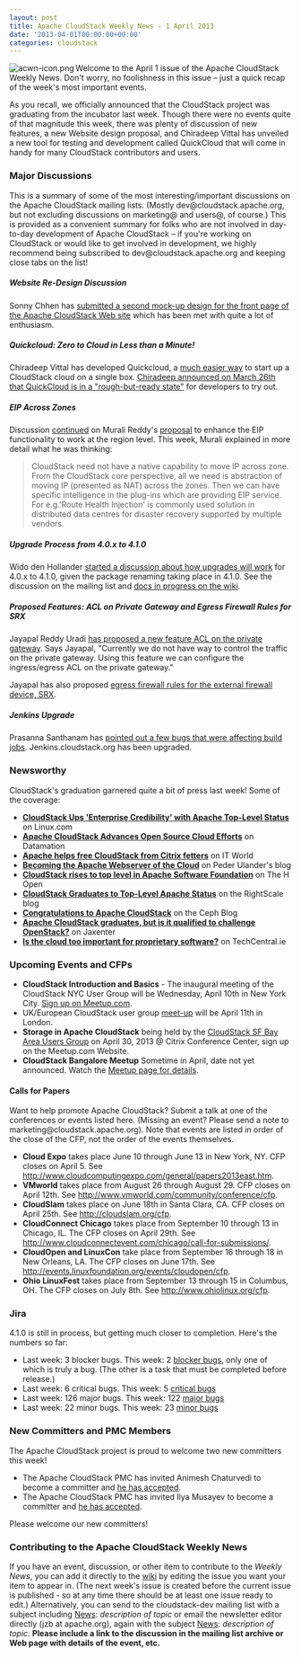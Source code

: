 ```yaml
---
layout: post
title: Apache CloudStack Weekly News - 1 April 2013
date: '2013-04-01T00:00:00+00:00'
categories: cloudstack
---
```

<p><a href="https://blogs.apache.org/cloudstack/mediaresource/3b5a1e4e-90cb-469e-a58a-512bdcc28007"><img src="https://blogs.apache.org/cloudstack/mediaresource/3b5a1e4e-90cb-469e-a58a-512bdcc28007?t=true" alt="acwn-icon.png" align="left"></img></a>Welcome to the April 1 issue of the Apache CloudStack Weekly News. Don't worry, no foolishness in this issue – just a quick recap of the week's most important events. </p>

<p>As you recall, we officially announced that the CloudStack project was graduating from the incubator last week. Though there were no events quite of that magnitude this week, there was plenty of discussion of new features, a new Website design proposal, and Chiradeep Vittal has unveiled a new tool for testing and development called QuickCloud that will come in handy for many CloudStack contributors and users.</p>

<h3><a name="ApacheCloudStackWeeklyNews-1April2013-MajorDiscussions"></a>Major Discussions</h3>

<p>This is a summary of some of the most interesting/important discussions on the Apache CloudStack mailing lists. (Mostly dev@cloudstack.apache.org, but not excluding discussions on marketing@ and users@, of course.) This is provided as a convenient summary for folks who are not involved in day-to-day development of Apache CloudStack – if you're working on CloudStack or would like to get involved in development, we highly recommend being subscribed to dev@cloudstack.apache.org and keeping close tabs on the list!</p>

<h5><a name="ApacheCloudStackWeeklyNews-1April2013-WebsiteReDesignDiscussion"></a>Website Re-Design Discussion</h5>

<p>Sonny Chhen has <a href="http://markmail.org/message/rfgclvkfz6qtgy33" class="external-link" rel="nofollow">submitted a second mock-up design for the front page of the Apache CloudStack Web site</a> which has been met with quite a lot of enthusiasm. </p>

<h5><a name="ApacheCloudStackWeeklyNews-1April2013-Quickcloud:ZerotoCloudinLessthanaMinute!"></a>Quickcloud: Zero to Cloud in Less than a Minute! </h5>

<p>Chiradeep Vittal has developed Quickcloud, a <a href="http://markmail.org/thread/ajw7b6arhluqcuv2" class="external-link" rel="nofollow">much easier way</a> to start up a CloudStack cloud on a single box. <a href="http://markmail.org/message/weqbozgay44v3bro" class="external-link" rel="nofollow">Chiradeep announced on March 26th that QuickCloud is in a "rough-but-ready state"</a> for developers to try out.  </p>

<h5><a name="ApacheCloudStackWeeklyNews-1April2013-EIPAcrossZones"></a>EIP Across Zones</h5>

<p>Discussion <a href="http://markmail.org/message/6licrw7dve4f674h" class="external-link" rel="nofollow">continued</a> on Murali Reddy's <a href="http://markmail.org/message/flx3romoalsu5oiu" class="external-link" rel="nofollow">proposal</a> to enhance the EIP functionality to work at the region level. This week, Murali explained in more detail what he was thinking:</p>

<blockquote>
<p>CloudStack need not have a native capability to move IP across zone. From the CloudStack core perspective, all we need is abstraction of moving IP (presented as NAT) across the zones. Then we can have specific intelligence in the plug-ins which are providing EIP service. For e.g.'Route Health Injection' is commonly used solution in distributed data centres for disaster recovery supported by multiple vendors.</p></blockquote> 

<h5><a name="ApacheCloudStackWeeklyNews-1April2013-UpgradeProcessfrom4.0.xto4.1.0"></a>Upgrade Process from 4.0.x to 4.1.0</h5>

<p>Wido den Hollander <a href="http://markmail.org/message/5at5p2hasjltkt5z" class="external-link" rel="nofollow">started a discussion about how upgrades will work</a> for 4.0.x to 4.1.0, given the package renaming taking place in 4.1.0. See the discussion on the mailing list and <a href="https://cwiki.apache.org/confluence/display/CLOUDSTACK/Ubuntu+upgrade+process" class="external-link" rel="nofollow">docs in progress on the wiki</a>. </p>

<h5><a name="ApacheCloudStackWeeklyNews-1April2013-ProposedFeatures:ACLonPrivateGatewayandEgressFirewallRulesforSRX"></a>Proposed Features: ACL on Private Gateway and Egress Firewall Rules for SRX</h5>

<p>Jayapal Reddy Uradi <a href="http://markmail.org/message/3p5gwarljkqxlf4m" class="external-link" rel="nofollow">has proposed a new feature ACL on the private gateway</a>. Says Jayapal, "Currently we do not have way to control the traffic on the private gateway. Using this feature we can configure the ingress/egress ACL on the private gateway." </p>

<p>Jayapal has also proposed <a href="http://markmail.org/message/e6yrbl2b7rehk2g4" class="external-link" rel="nofollow">egress firewall rules for the external firewall device, SRX</a>. </p>

<h5><a name="ApacheCloudStackWeeklyNews-1April2013-JenkinsUpgrade"></a>Jenkins Upgrade</h5>

<p>Prasanna Santhanam has <a href="http://markmail.org/message/h5dmrprwyswuq5fv" class="external-link" rel="nofollow">pointed out a few bugs that were affecting build jobs</a>. Jenkins.cloudstack.org has been upgraded.</p>

<h3><a name="ApacheCloudStackWeeklyNews-1April2013-Newsworthy"></a>Newsworthy</h3>

<p>CloudStack's graduation garnered quite a bit of press last week! Some of the coverage:</p>

<ul>
	<li><b><a href="https://www.linux.com/news/enterprise/cloud-computing/711234-cloudstack-ups-enterprise-credibility-with-apache-top-level-status" class="external-link" rel="nofollow">CloudStack Ups 'Enterprise Credibility' with Apache Top-Level Status</a></b> on Linux.com</li>
	<li><b><a href="http://www.datamation.com/cloud-computing/apache-cloudstack-advances-open-source-cloud-efforts.html" class="external-link" rel="nofollow">Apache CloudStack Advances Open Source Cloud Efforts</a></b> on Datamation</li>
	<li><b><a href="http://www.itworld.com/cloud-computing/349596/apache-helps-free-cloudstack-citrix-fetters" class="external-link" rel="nofollow">Apache helps free CloudStack from Citrix fetters</a></b> on IT World</li>
	<li><b><a href="http://blogs.citrix.com/2013/03/25/becoming-the-apache-webserver-of-the-cloud-apache-cloudstack-graduation/" class="external-link" rel="nofollow">Becoming the Apache Webserver of the Cloud</a></b> on Peder Ulander's blog</li>
	<li><b><a href="http://www.h-online.com/open/news/item/CloudStack-rises-to-top-level-in-Apache-Software-Foundation-1829733.html" class="external-link" rel="nofollow">CloudStack rises to top level in Apache Software Foundation</a></b> on The H Open</li>
	<li><b><a href="http://blog.rightscale.com/2013/03/25/cloudstack-graduates-to-top-level-apache-status/" class="external-link" rel="nofollow">CloudStack Graduates to Top-Level Apache Status</a></b> on the RightScale blog</li>
	<li><b><a href="http://ceph.com/community/congratulations-to-apache-cloudstack/" class="external-link" rel="nofollow">Congratulations to Apache CloudStack</a></b> on the Ceph Blog</li>
	<li><b><a href="http://jaxenter.com/apache-cloudstack-graduates-but-is-it-qualified-to-challenge-openstack-46630.html" class="external-link" rel="nofollow">Apache CloudStack graduates, but is it qualified to challenge OpenStack?</a></b> on Jaxenter</li>
	<li><b><a href="http://www.techcentral.ie/21157/is-the-cloud-too-important-for-proprietary-software" class="external-link" rel="nofollow">Is the cloud too important for proprietary software?</a></b> on TechCentral.ie</li>
</ul>


<h3><a name="ApacheCloudStackWeeklyNews-1April2013-UpcomingEventsandCFPs"></a>Upcoming Events and CFPs</h3>

<ul>
	<li><b>CloudStack Introduction and Basics</b> - The inaugural meeting of the CloudStack NYC User Group will be Wednesday, April 10th in New York City. <a href="http://www.meetup.com/CloudStack-NYC-User-Group/events/106104162/" class="external-link" rel="nofollow">Sign up on Meetup.com</a>.</li>
	<li>UK/European CloudStack user group <a href="http://www.eventbrite.com/event/5816841329/eorg" class="external-link" rel="nofollow">meet-up</a> will be April 11th in London.</li>
	<li><b>Storage in Apache CloudStack</b> being held by the <a href="http://www.meetup.com/CloudStack-SF-Bay-Area-Users-Group/events/108916562/" class="external-link" rel="nofollow">CloudStack SF Bay Area Users Group</a> on April 30, 2013 @ Citrix Conference Center, sign up on the Meetup.com Website.</li>
	<li><b>CloudStack Bangalore Meetup</b> Sometime in April, date not yet announced. Watch the <a href="http://www.meetup.com/CloudStack-Bangalore-Group/events/110900872/" class="external-link" rel="nofollow">Meetup page for details</a>.</li>
</ul>


<h4><a name="ApacheCloudStackWeeklyNews-1April2013-CallsforPapers"></a>Calls for Papers</h4>

<p>Want to help promote Apache CloudStack? Submit a talk at one of the conferences or events listed here. (Missing an event? Please send a note to marketing@cloudstack.apache.org). Note that events are listed in order of the close of the CFP, not the order of the events themselves. </p>

<ul>
	<li><b>Cloud Expo</b> takes place June 10 through June 13 in New York, NY. CFP closes on April 5. See <a href="http://www.cloudcomputingexpo.com/general/papers2013east.htm" class="external-link" rel="nofollow">http://www.cloudcomputingexpo.com/general/papers2013east.htm</a>.</li>
	<li><b>VMworld</b> takes place from August 26 through August 29. CFP closes on April 12th. See <a href="http://www.vmworld.com/community/conference/cfp" class="external-link" rel="nofollow">http://www.vmworld.com/community/conference/cfp</a>.</li>
	<li><b>CloudSlam</b> takes place on June 18th in Santa Clara, CA. CFP closes on April 25th. See <a href="http://cloudslam.org/cfp" class="external-link" rel="nofollow">http://cloudslam.org/cfp</a>.</li>
	<li><b>CloudConnect Chicago</b> takes place from September 10 through 13 in Chicago, IL. The CFP closes on April 29th. See <a href="http://www.cloudconnectevent.com/chicago/call-for-submissions/" class="external-link" rel="nofollow">http://www.cloudconnectevent.com/chicago/call-for-submissions/</a>.</li>
	<li><b>CloudOpen and LinuxCon</b> take place from September 16 through 18 in New Orleans, LA. The CFP closes on June 17th. See <a href="http://events.linuxfoundation.org/events/cloudopen/cfp" class="external-link" rel="nofollow">http://events.linuxfoundation.org/events/cloudopen/cfp</a>.</li>
	<li><b>Ohio LinuxFest</b> takes place from September 13 through 15 in Columbus, OH. The CFP closes on July 8th. See <a href="http://www.ohiolinux.org/cfp" class="external-link" rel="nofollow">http://www.ohiolinux.org/cfp</a>.</li>
</ul>


<h3><a name="ApacheCloudStackWeeklyNews-1April2013-Jira"></a>Jira</h3>

<p>4.1.0 is still in process, but getting much closer to completion. Here's the numbers so far:</p>

<ul>
	<li>Last week: 3 blocker bugs. This week: 2 <a href="http://is.gd/blockers41acs" class="external-link" rel="nofollow">blocker bugs</a>, only one of which is truly a bug. (The other is a task that must be completed before release.)</li>
	<li>Last week: 6 critical bugs. This week: 5 <a href="http://is.gd/critical41acs" class="external-link" rel="nofollow">critical bugs</a></li>
	<li>Last week: 126 major bugs. This week: 122 <a href="http://is.gd/major41acs" class="external-link" rel="nofollow">major bugs</a></li>
	<li>Last week: 22 minor bugs. This week: 23 <a href="http://is.gd/minor41acs" class="external-link" rel="nofollow">minor bugs</a></li>
</ul>


<h3><a name="ApacheCloudStackWeeklyNews-1April2013-NewCommittersandPMCMembers"></a>New Committers and PMC Members</h3>

<p>The Apache CloudStack project is proud to welcome two new committers this week!</p>

<ul>
	<li>The Apache CloudStack PMC has invited Animesh Chaturvedi to become a committer and <a href="http://markmail.org/message/3juqneabgdx6yx3m" class="external-link" rel="nofollow">he has accepted</a>.</li>
	<li>The Apache CloudStack PMC has invited Ilya Musayev to become a committer and <a href="http://markmail.org/message/jqjntj3pjn2v5erc" class="external-link" rel="nofollow">he has accepted</a>.</li>
</ul>


<p>Please welcome our new committers!</p>

<h3><a name="ApacheCloudStackWeeklyNews-1April2013-ContributingtotheApacheCloudStackWeeklyNews"></a>Contributing to the Apache CloudStack Weekly News</h3>

<p>If you have an event, discussion, or other item to contribute to the <em>Weekly News</em>, you can add it directly to the <a href="https://cwiki.apache.org/confluence/display/CLOUDSTACK/CloudStack+Weekly+News" class="external-link" rel="nofollow">wiki</a> by editing the issue you want your item to appear in. (The next week's issue is created before the current issue is published - so at any time there should be at least one issue ready to edit.) Alternatively, you can send to the cloudstack-dev mailing list with a subject including <a href="/confluence/display/CLOUDSTACK/News" title="News">News</a>: <em>description of topic</em> or email the newsletter editor directly (jzb at apache.org), again with the subject <a href="/confluence/display/CLOUDSTACK/News" title="News">News</a>: <em>description of topic</em>. <b>Please include a link to the discussion in the mailing list archive or Web page with details of the event, etc.</b></p>
